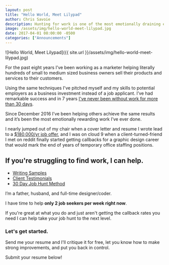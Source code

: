 ```yaml
---
layout: post
title: "Hello World, Meet Lilypad"
author: Chris Savoie
description: Hunting for work is one of the most emotionally draining experiences many of us have ever undertaken, but it doesn't have to be that way.
image: /assets/img/hello-world-meet-lilypad.jpg
date: 2017-04-01 08:00:00 -0500
categories: ["Announcements"]
---
```

![Hello World, Meet Lilypad]({{ site.url }}/assets/img/hello-world-meet-lilypad.jpg)

For the past eight years I’ve been working as a marketer helping literally hundreds of small to medium sized business owners sell their products and services to their customers.

Using the same techniques I've pitched myself and my skills to potential employers as a business investment instead of a job applicant. I’ve had remarkable success and in 7 years [I've never been without work for more than 30 days](/the-30-day-job-hunt).

Since December 2016 I’ve been helping others achieve the same results and it’s been the most emotionally rewarding work I’ve ever done.

I nearly jumped out of my chair when a cover letter and resume I wrote lead to a [$180,000/yr job offer](https://www.evernote.com/l/ADh9rlEnNsRLQa8c70oBg_fA4KU3yPLz9Po), and I was on cloud 9 when a client-turned-friend I met on reddit finally started getting callbacks for a graphic design career that would mark the end of years of temporary office staffing positions.

## If you're struggling to find work, I can help.

* [Writing Samples](/sample/cover-letter)
* [Client Testimonials](https://www.evernote.com/l/ADh9rlEnNsRLQa8c70oBg_fA4KU3yPLz9Po)
* [30 Day Job Hunt Method](/the-30-day-job-hunt)

I’m a father, husband, and full-time designer/coder.

I have time to help **only 2 job seekers per week right now**.
 
If you're great at what you do and just aren't getting the callback rates you need I can help take your job hunt to the next level.

### Let's get started.

Send me your resume and I'll critique it for free, let you know how to make strong improvements, and put you back in control.

Submit your resume below!